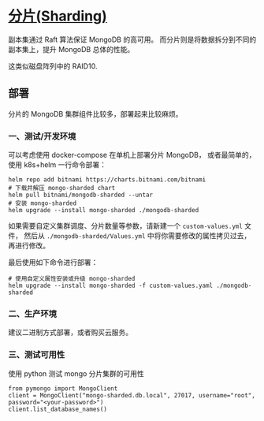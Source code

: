 
# [分片(Sharding)](https://docs.mongodb.com/manual/sharding/)

副本集通过 Raft 算法保证 MongoDB 的高可用。
而分片则是将数据拆分到不同的副本集上，提升 MongoDB 总体的性能。

这类似磁盘阵列中的 RAID10.


## 部署

分片的 MongoDB 集群组件比较多，部署起来比较麻烦。

### 一、测试/开发环境

可以考虑使用 docker-compose 在单机上部署分片 MongoDB，
或者最简单的，使用 k8s+helm 一行命令部署：

```shell
helm repo add bitnami https://charts.bitnami.com/bitnami
# 下载并解压 mongo-sharded chart
helm pull bitnami/mongodb-sharded --untar
# 安装 mongo-sharded
helm upgrade --install mongo-sharded ./mongodb-sharded
```

如果需要自定义集群调度、分片数量等参数，请新建一个 `custom-values.yml` 文件，
然后从 `./mongodb-sharded/Values.yml` 中将你需要修改的属性拷贝过去，再进行修改。

最后使用如下命令进行部署：

```shell
# 使用自定义属性安装或升级 mongo-sharded
helm upgrade --install mongo-sharded -f custom-values.yaml ./mongodb-sharded
```

### 二、生产环境

建议二进制方式部署，或者购买云服务。


### 三、测试可用性

使用 python 测试 mongo 分片集群的可用性

```python3
from pymongo import MongoClient
client = MongoClient("mongo-sharded.db.local", 27017, username="root", password="<your-password>")
client.list_database_names()
```
